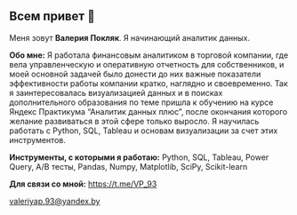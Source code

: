 ## Всем привет 👋

Меня зовут **Валерия Покляк**. Я начинающий аналитик данных. 

**Обо мне:**
Я работала финансовым аналитиком в торговой компании, где вела управленческую и оперативную отчетность для собственников, и моей основной задачей было донести до них важные показатели эффективности работы компании кратко, наглядно и своевременно. Так я заинтересовалась визуализацией данных и в поисках дополнительного образования по теме пришла к обучению на курсе Яндекс Практикума “Аналитик данных плюс”, после окончания которого желание развиваться в этой сфере только выросло. Я научилась работать с Python, SQL, Tableau и основам визуализации за счет этих инструментов.

**Инструменты, с которыми я работаю:**
Python, SQL, Tableau, Power Query, A/B тесты, Pandas, Numpy, Matplotlib, SciPy, Scikit-learn

**Для связи со мной:**
https://t.me/VP_93

valeriyap.93@yandex.by
